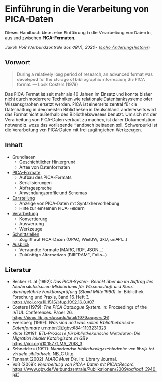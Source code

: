 # Einführung in die Verarbeitung von PICA-Daten

Dieses Handbuch bietet eine Einführung in die Verarbeitung von Daten in, aus und zwischen **PICA-Formaten**.

*Jakob Voß (Verbundzentrale des GBV), 2020- ([siehe Änderungshistorie](https://github.com/pro4bib/pica/commits/master)*)

## Vorwort

> During a relatively long period of research, an advanced format was developed for the storage of bibliographic information; the PICA format. — Look Costers (1979)

Das PICA-Format ist seit mehr als 40 Jahren im Einsatz und konnte bisher nicht durch modernere Techniken wie relationale Datenbanksysteme oder Wissensgraphen ersetzt werden. PICA ist einerseits zentral für die Datenhaltung in den meisten Bibliotheken in Deutschland, andererseits wird das Format nicht außerhalb des Bibliothekswesens benutzt. Um sich mit der Verarbeitung von PICA-Daten vertraut zu machen, ist daher Dokumentation notwendig, wozu das vorliegende Handbuch beitragen soll. Schwerpunkt ist die Verarbeitung von PICA-Daten mit frei zugänglichen Werkzeugen.

## Inhalt

- [Grundlagen](grundlagen.md)
  - Geschichtlicher Hintergrund
  - Arten von Datenformaten
- [PICA-Formate](formate.md)
  - Aufbau des PICA-Formats
  - Serialisierungen
  - Abfragesprache
  - Anwendungsprofile und Schemas
- [Darstellung](darstellung.md)
  - Anzeige von PICA-Daten mit Syntaxhervorhebung
  - Hilfe zur einzelnen PICA-Feldern
- [Verarbeitung](verarbeitung.md)
  - Konvertierung
  - Auswertung
  - Werkzeuge
- [Schnittstellen](schnittstellen.md)
  - Zugriff auf PICA-Daten (OPAC, WinIBW, SRU, unAPI...)
- [Ausblick](ausblick.md)
  - Verwandte Formate (MARC, RDF, JSON...)
  - Zukünftige Alternativen (BIBFRAME, Folio...)

## Literatur

- Becker et. al (1992): *Das PICA-System. Bericht über die im Auftrag des Niedersächsischen Ministeriums für Wissenschaft und Kunst durchgeführte Funktionsprüfung (Stand Mitte 1990).* In: Bibliothek Forschung und Praxis, Band 16, Heft 3. <https://doi.org/10.1515/bfup.1992.16.3.307>
- Costers (1979): *The PICA Catalogue System.* In: Proceedings of the IATUL Conferences. Paper 26. <https://docs.lib.purdue.edu/iatul/1979/papers/26>
- Eversberg (1999): *Was sind und was sollen Bibliothekarische Datenformate* [urn:nbn:de:gbv:084-1103231323](https://nbn-resolving.org/urn:nbn:de:gbv:084-11032313237)
- Klute (2018): *ETL-Prozesse für bibliothekarische Metadaten: Die Migration lokaler Katalogisate im GBV.* <https://doi.org/10.15771/MA_2018_3>
- Schneiders (1997): *Nederlandse bibliotheekgeschiedenis: van librije tot virtuele bibliotheek*. NBLC Uitg.
- Tennant (2002): *MARC Must Die.* In: Library Journal.
- Voß (2009): *Verarbeitung von PICA+ Daten mit PICA::Record*. <https://www.gbv.de/Verbundzentrale/Publikationen/2009/pdf/pdf_3940.pdf>
